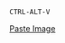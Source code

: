 `CTRL-ALT-V`

[Paste Image](https://marketplace.visualstudio.com/items?itemName=mushan.vscode-paste-image)
